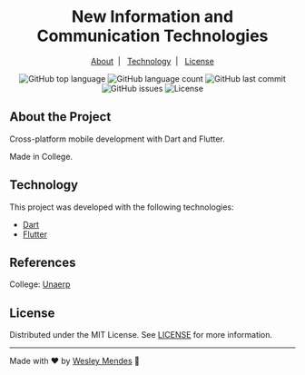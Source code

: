 <h1 align="center">
  New Information and Communication Technologies
</h1>

<p align="center">
  <a href="#about-the-project">About</a>&nbsp;&nbsp;|&nbsp;&nbsp;
  <a href="#technology">Technology</a>&nbsp;&nbsp;|&nbsp;&nbsp;
  <a href="#license">License</a>
</p>

<p align="center">
  <img alt="GitHub top language" src="https://img.shields.io/github/languages/top/wesgtox/New-Information-Communication-Technologies?style=plastic" />
  <img alt="GitHub language count" src="https://img.shields.io/github/languages/count/wesgtox/New-Information-Communication-Technologies?style=plastic" />
  <img alt="GitHub last commit" src="https://img.shields.io/github/last-commit/wesgtox/New-Information-Communication-Technologies?style=plastic" />
  <img alt="GitHub issues" src="https://img.shields.io/github/issues/wesgtox/New-Information-Communication-Technologies?style=plastic" />
  <img alt="License" src="https://img.shields.io/github/license/wesgtox/New-Information-Communication-Technologies?style=plastic" />
</p>

## About the Project

Cross-platform mobile development with Dart and Flutter.

Made in College.


## Technology 

This project was developed with the following technologies:

- [Dart](https://dart.dev/)
- [Flutter](https://flutter.dev/)


## References

College: [Unaerp](http://www.unaerp.br/)


## License

Distributed under the MIT License. See [LICENSE](LICENSE) for more information.

---

Made with ♥ by [Wesley Mendes](https://wesleymendes.com.br/) :wave:
